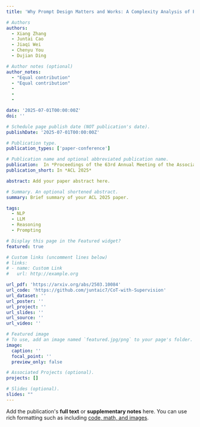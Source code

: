 ```yaml
---
title: 'Why Prompt Design Matters and Works: A Complexity Analysis of Prompt Search Space in LLMs'

# Authors
authors:
  - Xiang Zhang
  - Juntai Cao
  - Jiaqi Wei
  - Chenyu You
  - Dujian Ding

# Author notes (optional)
author_notes:
  - "Equal contribution"
  - "Equal contribution"
  - 
  - 
  - 

date: '2025-07-01T00:00:00Z'
doi: ''

# Schedule page publish date (NOT publication's date).
publishDate: '2025-07-01T00:00:00Z'

# Publication type.
publication_types: ['paper-conference']

# Publication name and optional abbreviated publication name.
publication:  In *Proceedings of the 63rd Annual Meeting of the Association for Computational Linguistics*
publication_short: In *ACL 2025*

abstract: Add your paper abstract here.

# Summary. An optional shortened abstract.
summary: Brief summary of your ACL 2025 paper.

tags: 
  - NLP
  - LLM
  - Reasoning
  - Prompting

# Display this page in the Featured widget?
featured: true

# Custom links (uncomment lines below)
# links:
# - name: Custom Link
#   url: http://example.org

url_pdf: 'https://arxiv.org/abs/2503.10084'
url_code: 'https://github.com/juntaic7/CoT-with-Supervision'
url_dataset: ''
url_poster: ''
url_project: ''
url_slides: ''
url_source: ''
url_video: ''

# Featured image
# To use, add an image named `featured.jpg/png` to your page's folder.
image:
  caption: ''
  focal_point: ''
  preview_only: false

# Associated Projects (optional).
projects: []

# Slides (optional).
slides: ""
---
```


Add the publication's **full text** or **supplementary notes** here. You can use rich formatting such as including [code, math, and images](https://docs.hugoblox.com/content/writing-markdown-latex/).